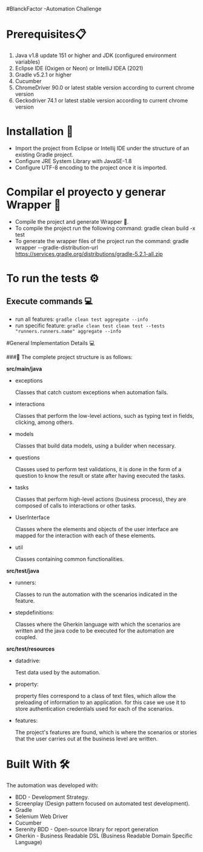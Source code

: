 #BlanckFactor -Automation Challenge


# Prerequisites📋
1. Java v1.8 update 151 or higher and JDK (configured environment variables)
2. Eclipse IDE (Oxigen or Neon) or IntelliJ IDEA (2021)
3. Gradle v5.2.1 or higher 
4. Cucumber 
5. ChromeDriver 90.0 or latest stable version according to current chrome version 
6. Geckodriver 74.1 or latest stable version according to current chrome version


# Installation 🔧
- Import the project from Eclipse or Intellij IDE under the structure of an existing Gradle project.
- Configure JRE System Library with JavaSE-1.8
- Configure UTF-8 encoding to the project once it is imported.


# Compilar el proyecto y generar Wrapper 🔨
- Compile the project and generate Wrapper 🔨.
- To compile the project run the following command: gradle clean build -x test
- To generate the wrapper files of the project run the command: gradle wrapper --gradle-distribution-url https://services.gradle.org/distributions/gradle-5.2.1-all.zip

# To run the tests  ⚙️


## Execute commands  💻
- run all features: `gradle clean test aggregate --info`
- run specific feature: `gradle clean test clean test --tests "runners.runners.name" aggregate --info`

#General Implementation Details 💻

###🚧 The complete project structure is as follows:

**src/main/java**
+ exceptions

  Classes that catch custom exceptions when automation fails.

+ interactions

  Classes that perform the low-level actions, such as typing text in fields, clicking, among others.

+ models

  Classes that build data models, using a builder when necessary.

+ questions

  Classes used to perform test validations, it is done in the form of a question to know the result or state after having executed the tasks.

+ tasks

  Classes that perform high-level actions (business process), they are composed of calls to interactions or other tasks.

+ UserInterface

  Classes where the elements and objects of the user interface are mapped for the interaction with each of these elements.

+ util

  Classes containing common functionalities.


**src/test/java**
+ runners:

  Classes to run the automation with the scenarios indicated in the feature.

+ stepdefinitions:

  Classes where the Gherkin language with which the scenarios are written and the java code to be executed for the automation are coupled.


**src/test/resources**
+ datadrive:

  Test data used by the automation.

+ property:

  property files correspond to a class of text files, which allow the preloading of information to an application. for this case we use it to store authentication credentials used for each of the scenarios.

+ features:

  The project's features are found, which is where the scenarios or stories that the user carries out at the business level are written.


# Built With 🛠️
The automation was developed with:
- BDD - Development Strategy.
- Screenplay (Design pattern focused on automated test development).
- Gradle
- Selenium Web Driver
- Cucumber
- Serenity BDD - Open-source library for report generation
- Gherkin - Business Readable DSL (Business Readable Domain Specific Language)